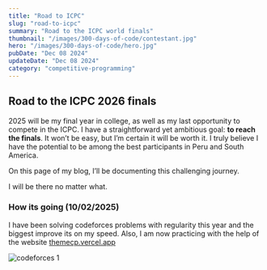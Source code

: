 ```yaml
---
title: "Road to ICPC"
slug: "road-to-icpc"
summary: "Road to the ICPC world finals"
thumbnail: "/images/300-days-of-code/contestant.jpg"
hero: "/images/300-days-of-code/hero.jpg"
pubDate: "Dec 08 2024"
updateDate: "Dec 08 2024"
category: "competitive-programming"
---
```


## Road to the ICPC 2026 finals
2025 will be my final year in college, as well as my last opportunity to compete in the ICPC. I have a straightforward yet ambitious goal: **to reach the finals**. It won’t be easy, but I’m certain it will be worth it. I truly believe I have the potential to be among the best participants in Peru and South America.

On this page of my blog, I’ll be documenting this challenging journey.

I will be there no matter what.

### How its going (10/02/2025)

I have been solving codeforces problems with regularity this year and the biggest improve its on my speed. Also, I am now practicing with the help of the website [themecp.vercel.app](https://themecp.vercel.app/)

![codeforces 1](/images/300-days-of-code/codeforces1.png)

